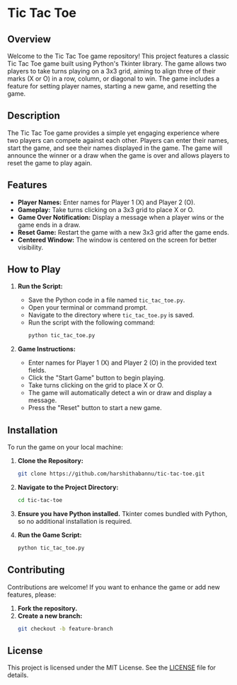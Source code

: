 # Tic Tac Toe

## Overview

Welcome to the Tic Tac Toe game repository! This project features a classic Tic Tac Toe game built using Python's Tkinter library. The game allows two players to take turns playing on a 3x3 grid, aiming to align three of their marks (X or O) in a row, column, or diagonal to win. The game includes a feature for setting player names, starting a new game, and resetting the game.

## Description

The Tic Tac Toe game provides a simple yet engaging experience where two players can compete against each other. Players can enter their names, start the game, and see their names displayed in the game. The game will announce the winner or a draw when the game is over and allows players to reset the game to play again.

## Features

- **Player Names:** Enter names for Player 1 (X) and Player 2 (O).
- **Gameplay:** Take turns clicking on a 3x3 grid to place X or O.
- **Game Over Notification:** Display a message when a player wins or the game ends in a draw.
- **Reset Game:** Restart the game with a new 3x3 grid after the game ends.
- **Centered Window:** The window is centered on the screen for better visibility.

## How to Play

1. **Run the Script:**
   - Save the Python code in a file named `tic_tac_toe.py`.
   - Open your terminal or command prompt.
   - Navigate to the directory where `tic_tac_toe.py` is saved.
   - Run the script with the following command:
     ```sh
     python tic_tac_toe.py
     ```

2. **Game Instructions:**
   - Enter names for Player 1 (X) and Player 2 (O) in the provided text fields.
   - Click the "Start Game" button to begin playing.
   - Take turns clicking on the grid to place X or O.
   - The game will automatically detect a win or draw and display a message.
   - Press the "Reset" button to start a new game.

## Installation

To run the game on your local machine:

1. **Clone the Repository:**
    ```sh
    git clone https://github.com/harshithabannu/tic-tac-toe.git
    ```
2. **Navigate to the Project Directory:**
    ```sh
    cd tic-tac-toe
    ```
3. **Ensure you have Python installed.** Tkinter comes bundled with Python, so no additional installation is required.

4. **Run the Game Script:**
    ```sh
    python tic_tac_toe.py
    ```

## Contributing

Contributions are welcome! If you want to enhance the game or add new features, please:

1. **Fork the repository.**
2. **Create a new branch:**
   ```sh
   git checkout -b feature-branch
   
## License

This project is licensed under the MIT License. See the [LICENSE](LICENSE) file for details.
